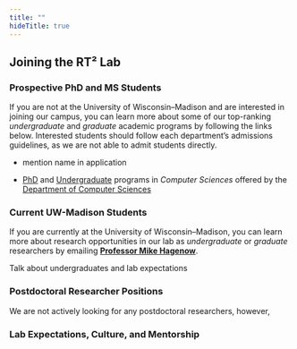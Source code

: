 ```yaml
---
title: ""
hideTitle: true
---
```


## Joining the RT² Lab

### Prospective PhD and MS Students

If you are not at the University of Wisconsin–Madison and are interested in joining our campus, you can learn more about some of our top-ranking *undergraduate* and *graduate* academic programs by following the links below. Interested students should follow each department’s admissions guidelines, as we are not able to admit students directly.

- mention name in application


- [PhD](https://www.cs.wisc.edu/academics/graduate/) and [Undergraduate](https://www.cs.wisc.edu/academics/undergraduate/) programs in *Computer Sciences* offered by the [Department of Computer Sciences](https://www.cs.wisc.edu/)

### Current UW-Madison Students

If you are currently at the University of Wisconsin–Madison, you can learn more about research opportunities in our lab as *undergraduate* or *graduate* researchers by emailing [**Professor Mike Hagenow**](mailto:mhagenow@wisc.edu).

Talk about undergraduates and lab expectations
###

### Postdoctoral Researcher Positions

We are not actively looking for any postdoctoral researchers, however, 

### Lab Expectations, Culture, and Mentorship
